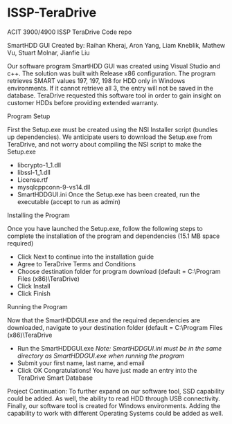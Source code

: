 # ISSP-TeraDrive
ACIT 3900/4900 ISSP TeraDrive Code repo

SmartHDD GUI
Created by: Raihan Kheraj, Aron Yang, Liam Kneblik, Mathew Vu, Stuart Molnar, Jianfie Liu

Our software program SmartHDD GUI was created using Visual Studio and c++. The solution was built with Release x86 configuration. The program retrieves SMART values 197, 197, 198 for HDD only in Windows environments. If it cannot retrieve all 3, the entry will not be saved in the database.
TeraDrive requested this software tool in order to gain insight on customer HDDs before providing extended warranty. 

Program Setup

First the Setup.exe must be created using the NSI Installer script (bundles up dependencies). We anticipate users to download the Setup.exe from TeraDrive, and not worry about compiling the NSI script to make the Setup.exe
  - libcrypto-1_1.dll
  - libssl-1_1.dll
  - License.rtf
  - mysqlcppconn-9-vs14.dll
  - SmartHDDGUI.ini
Once the Setup.exe has been created, run the executable (accept to run as admin)

Installing the Program

Once you have launched the Setup.exe, follow the following steps to complete the installation of the program and dependencies (15.1 MB space required)
  - Click Next to continue into the installation guide
  - Agree to TeraDrive Terms and Conditions
  - Choose destination folder for program download (default = C:\Program Files (x86)\TeraDrive)
  - Click Install
  - Click Finish

Running the Program

Now that the SmartHDDGUI.exe and the required dependencies are downloaded, navigate to your destination folder (default = C:\Program Files (x86)\TeraDrive
  - Run the SmartHDDGUI.exe       *Note: SmartHDDGUI.ini must be in the same directory as SmartHDDGUI.exe when running the program*
  -  Submit your first name, last name, and email
  -  Click OK
Congratulations! You have just made an entry into the TeraDrive Smart Database


Project Continuation:
To further expand on our software tool, SSD capability could be added. As well, the ability to read HDD through USB connectivity. Finally, our software tool is created for Windows environments. Adding the capability to work with different Operating Systems could be added as well. 
